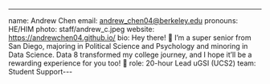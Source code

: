 ---
name: Andrew Chen
email: andrew_chen04@berkeley.edu
pronouns: HE/HIM
photo: staff/andrew_c.jpeg
website: https://andrewchen04.github.io/
bio: Hey there! 👋 I’m a super senior from San Diego, majoring in Political Science and Psychology and minoring in Data Science. Data 8 transformed my college journey, and I hope it’ll be a rewarding experience for you too! 🙂
role: 20-hour Lead uGSI (UCS2)
team: Student Support---
